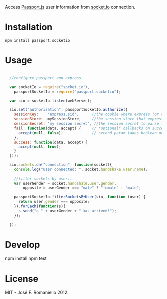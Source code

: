 Access [Passport.js](http://passportjs.org) user information from [socket.io](http://socket.io) connection.


Installation
============

```
npm install passport.socketio
```

Usage 
=====


```javascript

  //configure passport and express

  var socketIo = require("socket.io"),
    passportSocketIo = require("passport.socketio");

  var sio = socketIo.listen(webServer);

  sio.set("authorization", passportSocketIo.authorize({
    sessionKey:    'express.sid',      //the cookie where express (or connect) stores its session id.
    sessionStore:  mySessionStore,     //the session store that express uses
    sessionSecret: "my session secret", //the session secret to parse the cookie
    fail: function(data, accept) {     // *optional* callbacks on success or fail
      accept(null, false);             // second param takes boolean on whether or not to allow handshake
    },
    success: function(data, accept) {
      accept(null, true);
    }
  }));

  sio.sockets.on("connection", function(socket){
    console.log("user connected: ", socket.handshake.user.name);
    
    //filter sockets by user...
    var userGender = socket.handshake.user.gender, 
        opposite = userGender === "male" ? "female" : "male";

    passportSocketIo.filterSocketsByUser(sio, function (user) {
      return user.gender === opposite;
    }).forEach(function(s){
      s.send("a " + userGender + " has arrived!");
    });

  });

```

Develop
=======

  npm install
  npm test


License
========

MIT - José F. Romaniello 2012.
